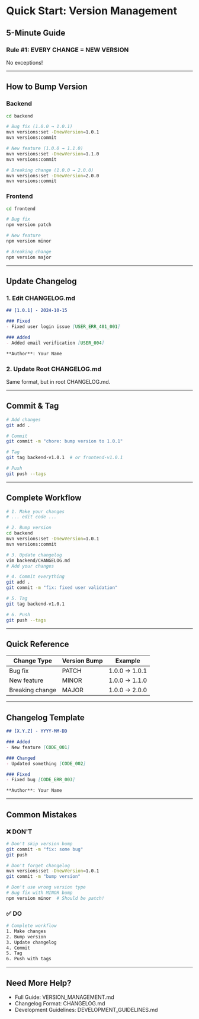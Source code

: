 # Quick Start: Version Management

## 5-Minute Guide

### Rule #1: EVERY CHANGE = NEW VERSION

No exceptions!

---

## How to Bump Version

### Backend

```bash
cd backend

# Bug fix (1.0.0 → 1.0.1)
mvn versions:set -DnewVersion=1.0.1
mvn versions:commit

# New feature (1.0.0 → 1.1.0)
mvn versions:set -DnewVersion=1.1.0
mvn versions:commit

# Breaking change (1.0.0 → 2.0.0)
mvn versions:set -DnewVersion=2.0.0
mvn versions:commit
```

### Frontend

```bash
cd frontend

# Bug fix
npm version patch

# New feature
npm version minor

# Breaking change
npm version major
```

---

## Update Changelog

### 1. Edit CHANGELOG.md

```markdown
## [1.0.1] - 2024-10-15

### Fixed
- Fixed user login issue [USER_ERR_401_001]

### Added
- Added email verification [USER_004]

**Author**: Your Name
```

### 2. Update Root CHANGELOG.md

Same format, but in root CHANGELOG.md.

---

## Commit & Tag

```bash
# Add changes
git add .

# Commit
git commit -m "chore: bump version to 1.0.1"

# Tag
git tag backend-v1.0.1  # or frontend-v1.0.1

# Push
git push --tags
```

---

## Complete Workflow

```bash
# 1. Make your changes
# ... edit code ...

# 2. Bump version
cd backend
mvn versions:set -DnewVersion=1.0.1
mvn versions:commit

# 3. Update changelog
vim backend/CHANGELOG.md
# Add your changes

# 4. Commit everything
git add .
git commit -m "fix: fixed user validation"

# 5. Tag
git tag backend-v1.0.1

# 6. Push
git push --tags
```

---

## Quick Reference

| Change Type | Version Bump | Example |
|-------------|--------------|---------|
| Bug fix | PATCH | 1.0.0 → 1.0.1 |
| New feature | MINOR | 1.0.0 → 1.1.0 |
| Breaking change | MAJOR | 1.0.0 → 2.0.0 |

---

## Changelog Template

```markdown
## [X.Y.Z] - YYYY-MM-DD

### Added
- New feature [CODE_001]

### Changed
- Updated something [CODE_002]

### Fixed
- Fixed bug [CODE_ERR_003]

**Author**: Your Name
```

---

## Common Mistakes

### ❌ DON'T
```bash
# Don't skip version bump
git commit -m "fix: some bug"
git push

# Don't forget changelog
mvn versions:set -DnewVersion=1.0.1
git commit -m "bump version"

# Don't use wrong version type
# Bug fix with MINOR bump
npm version minor  # Should be patch!
```

### ✅ DO
```bash
# Complete workflow
1. Make changes
2. Bump version
3. Update changelog
4. Commit
5. Tag
6. Push with tags
```

---

## Need More Help?

- Full Guide: VERSION_MANAGEMENT.md
- Changelog Format: CHANGELOG.md
- Development Guidelines: DEVELOPMENT_GUIDELINES.md

